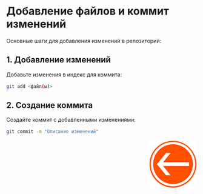 # Добавление файлов и коммит изменений

Основные шаги для добавления изменений в репозиторий:

## 1. Добавление изменений

Добавьте изменения в индекс для коммита:

```bash
git add <файл(ы)>
```

## 2. Создание коммита

Создайте коммит с добавленными изменениями:

```bash
git commit -m "Описание изменений"
```

<div style="text-align: right;">

  [![Перейти к основному файлу](../img/Back-button.png)](../README.md)

</div>